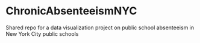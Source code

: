 # ChronicAbsenteeismNYC
Shared repo for a data visualization project on public school absenteeism in New York City public schools
